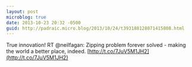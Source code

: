 ```yaml
---
layout: post
microblog: true
date: 2013-10-23 20:32 -0500
guid: http://padraic.micro.blog/2013/10/24/t393188128871415808.html
---
```

True innovation! RT @neilfagan: Zipping problem forever solved - making the world a better place, indeed. [http://t.co/7JuV5M1JH2](http://t.co/7JuV5M1JH2)

